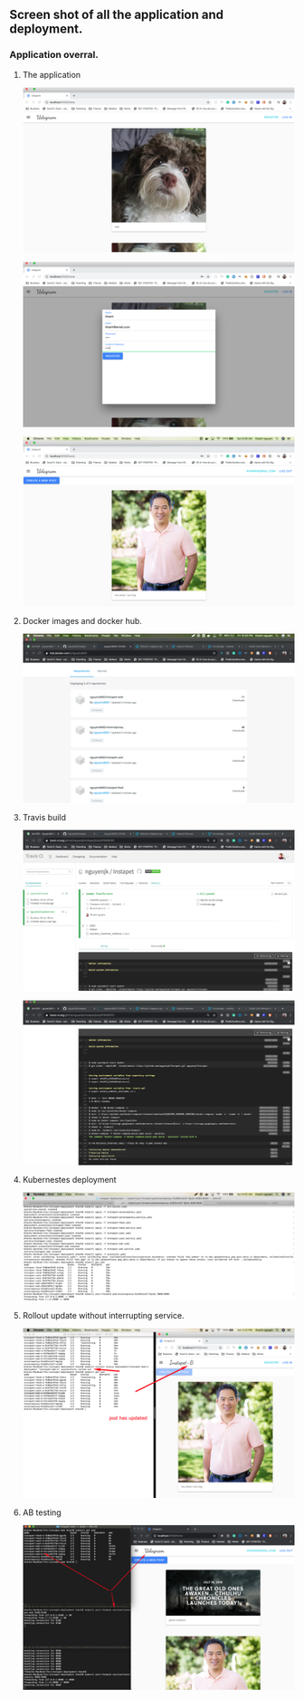 ## Screen shot of all the application and deployment.

### Application overral.

1.  The application

    !['application'](./resources/application1.png)

    !['register'](./resources/appregister.png)

    !['upload'](./resources/appuploadednewpic.png)

2.  Docker images and docker hub.

    !['docker'](./resources/dockerhup.png)

3.  Travis build

    !['travisbuild'](./resources/travisbuild.png)

    !['travisbuildoutcome'](./resources/travisbuildoutcome.png)

4.  Kubernestes deployment

    !['kubernetes'](./resources/kubernetes_deployment_screen.png)

5.  Rollout update without interrupting service.

    !['rollout'](./resources/rolledout.png)

6.  AB testing

    !['ABTesting'](./resources/ABtesting.png)